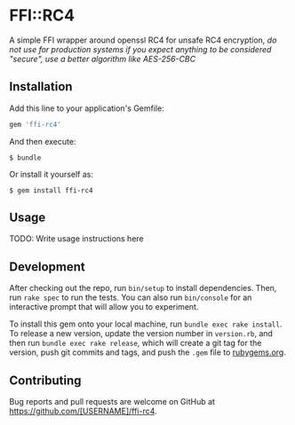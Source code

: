 # FFI::RC4

A simple FFI wrapper around openssl RC4 for unsafe RC4 encryption, *do not use for production systems if you expect anything to be considered "secure", use a better algorithm like AES-256-CBC*

## Installation

Add this line to your application's Gemfile:

```ruby
gem 'ffi-rc4'
```

And then execute:

    $ bundle

Or install it yourself as:

    $ gem install ffi-rc4

## Usage

TODO: Write usage instructions here

## Development

After checking out the repo, run `bin/setup` to install dependencies. Then, run `rake spec` to run the tests. You can also run `bin/console` for an interactive prompt that will allow you to experiment.

To install this gem onto your local machine, run `bundle exec rake install`. To release a new version, update the version number in `version.rb`, and then run `bundle exec rake release`, which will create a git tag for the version, push git commits and tags, and push the `.gem` file to [rubygems.org](https://rubygems.org).

## Contributing

Bug reports and pull requests are welcome on GitHub at https://github.com/[USERNAME]/ffi-rc4.

